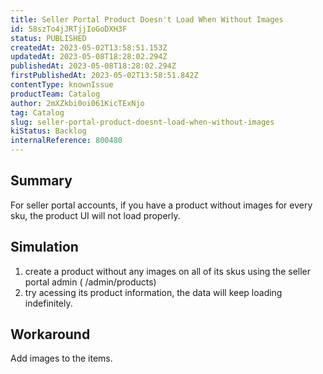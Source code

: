 ```yaml
---
title: Seller Portal Product Doesn't Load When Without Images
id: 58szTo4jJRTjjIoGoDXH3F
status: PUBLISHED
createdAt: 2023-05-02T13:58:51.153Z
updatedAt: 2023-05-08T18:28:02.294Z
publishedAt: 2023-05-08T18:28:02.294Z
firstPublishedAt: 2023-05-02T13:58:51.842Z
contentType: knownIssue
productTeam: Catalog
author: 2mXZkbi0oi061KicTExNjo
tag: Catalog
slug: seller-portal-product-doesnt-load-when-without-images
kiStatus: Backlog
internalReference: 800480
---
```


## Summary


For seller portal accounts, if you have a product without images for every sku, the product UI will not load properly.


##

## Simulation



1. create a product without any images on all of its skus using the seller portal admin ( /admin/products)
2. try acessing its product information, the data will keep loading indefinitely.


##

## Workaround


Add images to the items.

